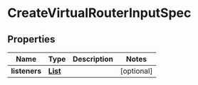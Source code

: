 

# CreateVirtualRouterInputSpec


## Properties

| Name | Type | Description | Notes |
|------------ | ------------- | ------------- | -------------|
|**listeners** | [**List**](List.md) |  |  [optional] |



